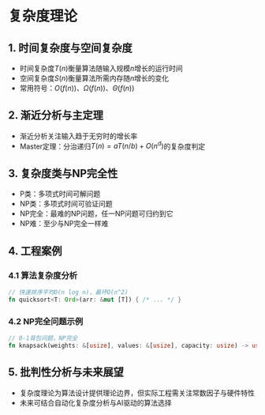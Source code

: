 # 复杂度理论

## 1. 时间复杂度与空间复杂度

- 时间复杂度$T(n)$衡量算法随输入规模$n$增长的运行时间
- 空间复杂度$S(n)$衡量算法所需内存随$n$增长的变化
- 常用符号：$O(f(n))$、$\Omega(f(n))$、$\Theta(f(n))$

## 2. 渐近分析与主定理

- 渐近分析关注输入趋于无穷时的增长率
- Master定理：分治递归$T(n) = aT(n/b) + O(n^d)$的复杂度判定

## 3. 复杂度类与NP完全性

- P类：多项式时间可解问题
- NP类：多项式时间可验证问题
- NP完全：最难的NP问题，任一NP问题可归约到它
- NP难：至少与NP完全一样难

## 4. 工程案例

### 4.1 算法复杂度分析

```rust
// 快速排序平均O(n log n)，最坏O(n^2)
fn quicksort<T: Ord>(arr: &mut [T]) { /* ... */ }
```

### 4.2 NP完全问题示例

```rust
// 0-1背包问题，NP完全
fn knapsack(weights: &[usize], values: &[usize], capacity: usize) -> usize { /* ... */ }
```

## 5. 批判性分析与未来展望

- 复杂度理论为算法设计提供理论边界，但实际工程需关注常数因子与硬件特性
- 未来可结合自动化复杂度分析与AI驱动的算法选择
